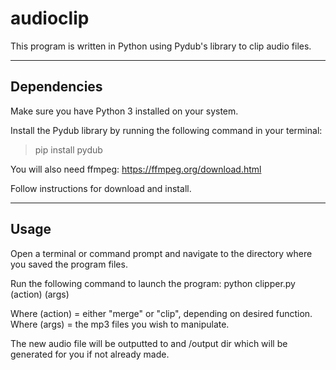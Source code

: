 # audioclip
This program is written in Python using Pydub's library to clip audio files.

___

## Dependencies

Make sure you have Python 3 installed on your system.

Install the Pydub library by running the following command in your terminal:

> pip install pydub

You will also need ffmpeg: https://ffmpeg.org/download.html

Follow instructions for download and install. 
___

## Usage

Open a terminal or command prompt and navigate to the directory where you saved the program files.

Run the following command to launch the program:
python clipper.py (action) (args)
  
Where (action) = either "merge" or "clip", depending on desired function.
Where (args) = the mp3 files you wish to manipulate.


The new audio file will be outputted to and /output dir which will be generated for you if not already made.

